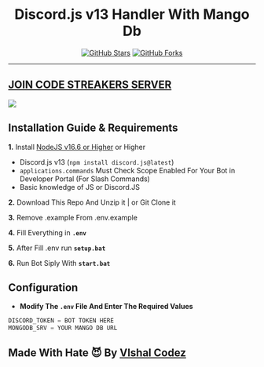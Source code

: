 <h1 align="center"> Discord.js v13 Handler With Mango Db  </h1>
<p align="center">
<a href="https://github.com/VishalCodez/Discord.js-v13-Handler-With-Mango-Db"><img alt="GitHub Stars" src="https://img.shields.io/github/stars/VishalCodez/Discord.js-v13-Handler-With-Mango-Db?style=for-the-badge"></a> 
<a href="https://github.com/VishalCodez/Discord.js-v13-Handler-With-Mango-Db/network"><img alt="GitHub Forks" src="https://img.shields.io/github/forks/VishalCodez/Discord.js-v13-Handler-With-Mango-Db?style=for-the-badge"></a>

</p>

***
 ## [JOIN CODE STREAKERS SERVER](https://discord.gg/czHQgQgMHY)
<a href="https://discord.gg/czHQgQgMHY"><img src="https://discord.com/api/guilds/924403432054456351/widget.png"></a>


## Installation Guide & Requirements


 **1.** Install [NodeJS v16.6 or Higher](https://nodejs.org/en/) or Higher
- Discord.js v13 (`npm install discord.js@latest`)
- `applications.commands` Must Check Scope Enabled For Your Bot in Developer Portal (For Slash Commands)
- Basic knowledge of JS or Discord.JS

 **2.** Download This Repo And Unzip it  |  or Git Clone it
 
 **3.** Remove .example From .env.example

 **4.** Fill Everything in **`.env`**

 **5.** After Fill .env run  **`setup.bat`**
 
 **6.** Run Bot Siply With **`start.bat`**
 <br/>

## Configuration
- **Modify The `.env` File And Enter The  Required Values**
```javascript
DISCORD_TOKEN = BOT TOKEN HERE
MONGODB_SRV = YOUR MANGO DB URL 
```



## Made With Hate 😈 By [VIshal Codez](https://github.com/VishalCodez)

